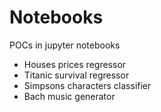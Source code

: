 # Notebooks
POCs in jupyter notebooks

* Houses prices regressor
* Titanic survival regressor
* Simpsons characters classifier
* Bach music generator
